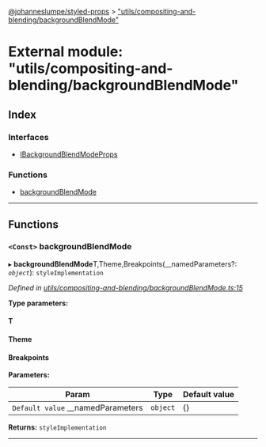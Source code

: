 [@johanneslumpe/styled-props](../README.md) > ["utils/compositing-and-blending/backgroundBlendMode"](../modules/_utils_compositing_and_blending_backgroundblendmode_.md)

# External module: "utils/compositing-and-blending/backgroundBlendMode"

## Index

### Interfaces

* [IBackgroundBlendModeProps](../interfaces/_utils_compositing_and_blending_backgroundblendmode_.ibackgroundblendmodeprops.md)

### Functions

* [backgroundBlendMode](_utils_compositing_and_blending_backgroundblendmode_.md#backgroundblendmode)

---

## Functions

<a id="backgroundblendmode"></a>

### `<Const>` backgroundBlendMode

▸ **backgroundBlendMode**T,Theme,Breakpoints(__namedParameters?: *`object`*): `styleImplementation`

*Defined in [utils/compositing-and-blending/backgroundBlendMode.ts:15](https://github.com/johanneslumpe/styled-props/blob/3abf398/src/utils/compositing-and-blending/backgroundBlendMode.ts#L15)*

**Type parameters:**

#### T 
#### Theme 
#### Breakpoints 
**Parameters:**

| Param | Type | Default value |
| ------ | ------ | ------ |
| `Default value` __namedParameters | `object` |  {} |

**Returns:** `styleImplementation`

___

